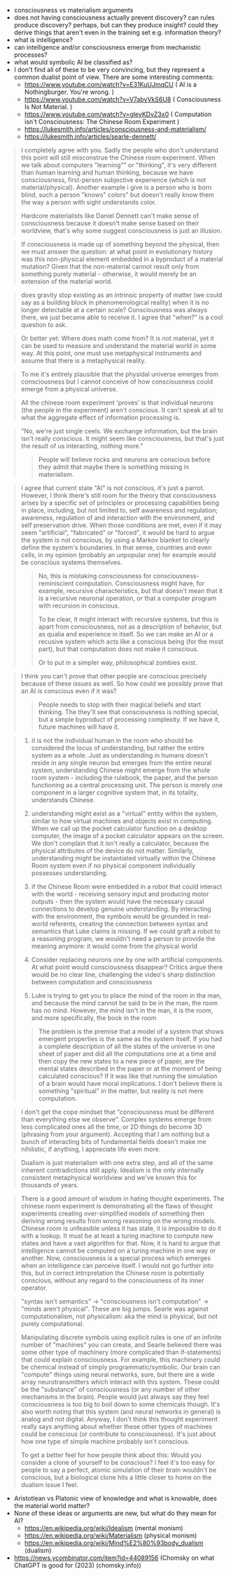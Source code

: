 - consciousness vs materialism arguments
- does not having consciousness actually prevent discovery? can rules produce discovery? perhaps, but can they produce insight? could they derive things that aren't even in the training set e.g. information theory?
- what is intelligence?
- can intelligence and/or consciousness emerge from mechanistic processes?
- what would symbolic AI be classified as?
- I don't find all of these to be very convincing, but they represent a common dualist point of view. There are some interesting comments:
  - https://www.youtube.com/watch?v=E31KuUJmqCU ( AI is a Nothingburger. You're wrong. )
  - https://www.youtube.com/watch?v=V7abyVkS6U8 ( Consciousness Is Not Material. )
  - https://www.youtube.com/watch?v=gleyKDvZ3x0 ( Computation isn't Consciousness: The Chinese Room Experiment )
  - https://lukesmith.info/articles/consciousness-and-materialism/
  - https://lukesmith.info/articles/searle-dennett/

> I completely agree with you. Sadly the people who don't understand this point will still misconstrue the Chinese room experiment. When we talk about computers "learning"" or "thinking", it's very  different than human learning and human thinking, because we have consciousness, first-person subjective experience (which is not material/physical).  Another example i give is a person who is born blind, such a person "knows" colors" but doesn't really know them the way a person with sight understands color.
>
> Hardcore materialists like Daniel Dennett can't make sense of consciousness because it doesn't make sense based on their worldview, that's why some suggest consciousness is just an illusion.

> If consciousness is made up of something beyond the physical, then we must answer the question: at what point in evolutionary history was this non-physical element embedded in a byproduct of a material mutation?
> Given that the non-material cannot result only from something purely material - otherwise, it would merely be an extension of the material world.

> does gravity stop existing as an intrinsic property of matter (we could say as a building block in phenomenological reality) when it is no longer detectable at a certain scale?
> Consciousness was always there, we just became able to receive it. I agree that "when?" is a cool question to ask.

> Or better yet: Where does math come from? It is not material, yet it can be used to measure and understand the material world in some way. At this point, one must use metaphysical instruments and assume that there is a metaphysical reality.

> To me it's entirely plausible that the physidal universe emerges from consciousness but I cannot conceive of how consciousness could emerge from a physical universe.

> All the chinese room experiment 'proves' is that individual neurons (the people in the experiment) aren't conscious. It can't speak at all to what the aggregate effect of information processing is.

> "No, we're just single ceels. We exchange information, but the brain isn't really conscious. It might seem like consciousness, but that's just the result of us interacting, nothing more."
>
> > People will believe rocks and neurons are conscious before they admit that maybe there is something missing in materialism.

>  I agree that current state "AI" is not conscious, it's just a parrot. However, I think there's still room for the theory that consciousness arises by a specific set of principles or processing capabilities being in place, including, but not limited to, self awareness and regulation; awareness, regulation of and interaction with the environment, and self preservation drive. When those conditions are met, even if it may seem "artificial", "fabricated" or "forced", it would be hard to argue the system is not conscious, by using a Markov blanket to clearly define the system's boundaries. In that sense, countries and even cells, in my opinion (probably an unpopular one) for example would be conscious systems themselves.
>
> >  No, this is mistaking consciousness for consciousness-reminiscient computation. Consciousness might have, for example, recursive characteristics, but that doesn't mean that it is a recursive neuronal operation, or that a computer program with recursion in conscious.
> >
> > To be clear, it might interact with recursive systems, but this is apart from consciousness, not as a description of behavior, but as qualia and experience in itself. So we can make an AI or a recusive system which acts like a conscious being (for the most part), but that computation does not make it conscious.
> >
> > Or to put in a simpler way, philosophical zombies exist.

> I think you can't prove that other people are conscious precisely because of these issues as well. So how could we possibly prove that an AI is conscious even if it was?
>
> > People needs to stop with their magical beliefs and start thinking. The they'll see that consciousness is nothing special, but a simple byproduct of processing complexity.
> > If we have it, future machines will have it.

> 1. it is not the individual human in the room who should be considered the locus of understanding, but rather the entire system as a whole. Just as understanding in humans doesn't reside in any single neuron but emerges from the entire neural system, understanding Chinese might emerge from the whole room system - including the rulebook, the paper, and the person functioning as a central processing unit. The person is merely one component in a larger cognitive system that, in its totality, understands Chinese.
>
> 2. understanding might exist as a "virtual" entity within the system, similar to how virtual machines and objects exist in computing. When we call up the pocket calculator function on a desktop computer, the image of a pocket calculator appears on the screen. We don't complain that it isn't really a calculator, because the physical attributes of the device do not matter. Similarly, understanding might be instantiated virtually within the Chinese Room system even if no physical component individually possesses understanding.
>
> 3.  if the Chinese Room were embedded in a robot that could interact with the world - receiving sensory input and producing motor outputs - then the system would have the necessary causal connections to develop genuine understanding. By interacting with the environment, the symbols would be grounded in real-world referents, creating the connection between syntax and semantics that Luke claims is missing. If we could graft a robot to a reasoning program, we wouldn't need a person to provide the meaning anymore: it would come from the physical world
>
> 4. Consider replacing neurons one by one with artificial components. At what point would consciousness disappear? Critics argue there would be no clear line, challenging the video's sharp distinction between computation and consciousness
>
> 5. Luke is trying to get you to place the mind of the room in the man, and because the mind cannot be said to be in the man, the room has no mind. However, the mind isn't in the man, it is the room, and more specifically, the book in the room
>
> > The problem is the premise that a model of a system that shows emergent properties is the same as the system itself. If you had a complete description of all the states of the universe in one sheet of paper and did all the computations one at a time and then copy the new states to a new piece of paper, are the mental states described in the paper or at the moment of being calculated conscious? If it was like that running the simulation of a brain would have moral implications. I don't believe there is something "spiritual" in the matter, but reality is not mere computation.

> I don't get the cope mindset that "consciousness must be different than everything else we observe".
> Complex systems emerge from less complicated ones all the time, or 2D things do become 3D (phrasing from your argument).
> Accepting that I am nothing but a bunch of interacting bits of fundamental fields doesn't make me nihilistic, if anything, I appreciate life even more.

> Dualism is just materialism with one extra step, and all of the same inherent contradictions still apply. Idealism is the only internally consistent metaphysical worldview and we've known this for thousands of years.

> There is a good amount of wisdom in hating thought experiments.
> The chinese room experiment is demonstrating all the flaws of thought experiments creating over-simplified models of something then deriving wrong results from wrong reasoning on the wrong models.
> Chinese room is unfeasible unless it has state, it is impossible to do it with a lookup. It must be at least a turing machine to compute new states and have a vast algorithm for that. Now, it is hard to argue that intelligence cannot be computed on a turing machine in one way or another. Now, consciousness is a special process which emerges when an intelligence can perceive itself.
> I would not go further into this, but in correct intrrpretation the Chinese room is potentially conscious, without any regard to the consciousness of its inner operator.

> "syntax isn't semantics" -> "consciousness isn't computation" -> "minds aren't physical". These are big jumps.
> Searle was against computationalism, not physicalism: aka the mind is physical, but not purely computational.
>
> Manipulating discrete symbols using explicit rules is one of an infinite number of "machines" you can create, and Searle believed there was some other type of machinery (more complicated than if-statements) that could explain consciousness. For example, this machinery could be chemical instead of simply programmatic/symbolic. Our brain can "compute" things using neural networks, sure, but there are a wide array neurotransmitters which interact with this system. These could be the "substance" of consciousness (or any number of other mechanisms in the brain). People would just always say they feel consciousness is too big to boil down to some chemicals though. It's also worth noting that this system (and neural networks in general) is analog and not digital. Anyway, I don't think this thought experiment really says anything about whether these other types of machines could be conscious (or contribute to consciousness). It's just about how one type of simple machine probably isn't conscious.
>
> To get a better feel for how people think about this: Would you consider a clone of yourself to be conscious?
> I feel it's too easy for people to say a perfect, atomic simulation of their brain wouldn't be conscious, but a biological clone hits a little closer to home on the dualism issue I feel.

- Aristotlean vs Platonic view of knowledge and what is knowable, does the material world matter?
- None of these ideas or arguments are new, but what do they mean for AI?
  - https://en.wikipedia.org/wiki/Idealism (mental monism)
  - https://en.wikipedia.org/wiki/Materialism (physical monism)
  - https://en.wikipedia.org/wiki/Mind%E2%80%93body_dualism (dualism)
- https://news.ycombinator.com/item?id=44089156 (Chomsky on what ChatGPT is good for (2023) (chomsky.info))

